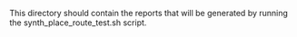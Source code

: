 This directory should contain the reports that will be generated by running the synth_place_route_test.sh script.
